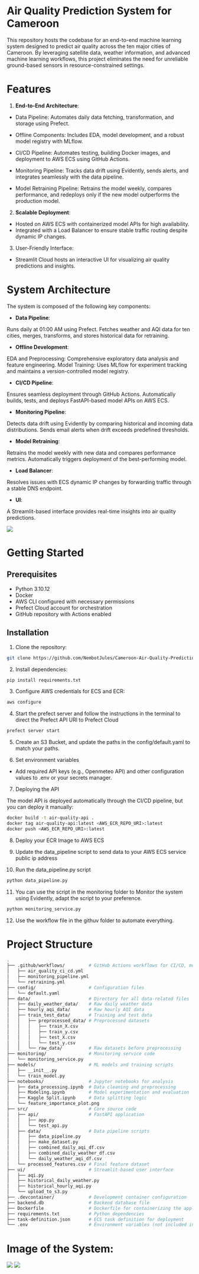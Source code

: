  # **Air Quality Prediction System for Cameroon**

This repository hosts the codebase for an end-to-end machine learning system designed to predict air quality across the ten major cities of Cameroon. By leveraging satellite data, weather information, and advanced machine learning workflows, this project eliminates the need for unreliable ground-based sensors in resource-constrained settings.

# Features

1. **End-to-End Architecture**:
   
- Data Pipeline: Automates daily data fetching, transformation, and storage using Prefect.
  
- Offline Components: Includes EDA, model development, and a robust model registry with MLflow.
  
- CI/CD Pipeline: Automates testing, building Docker images, and deployment to AWS ECS using GitHub Actions.
  
- Monitoring Pipeline: Tracks data drift using Evidently, sends alerts, and integrates seamlessly with the data pipeline.
  
- Model Retraining Pipeline: Retrains the model weekly, compares performance, and redeploys only if the new model outperforms the production model.


2. **Scalable Deployment**:

- Hosted on AWS ECS with containerized model APIs for high availability.
- Integrated with a Load Balancer to ensure stable traffic routing despite dynamic IP changes.

3. User-Friendly Interface:
   
- Streamlit Cloud hosts an interactive UI for visualizing air quality predictions and insights.

# System Architecture

The system is composed of the following key components:

- **Data Pipeline**:

Runs daily at 01:00 AM using Prefect.
Fetches weather and AQI data for ten cities, merges, transforms, and stores historical data for retraining.

- **Offline Development**:

EDA and Preprocessing: Comprehensive exploratory data analysis and feature engineering.
Model Training: Uses MLflow for experiment tracking and maintains a version-controlled model registry.

- **CI/CD Pipeline**:

Ensures seamless deployment through GitHub Actions.
Automatically builds, tests, and deploys FastAPI-based model APIs on AWS ECS.

- **Monitoring Pipeline**:

Detects data drift using Evidently by comparing historical and incoming data distributions.
Sends email alerts when drift exceeds predefined thresholds. 

- **Model Retraining**:

Retrains the model weekly with new data and compares performance metrics.
Automatically triggers deployment of the best-performing model.

- **Load Balancer**:

Resolves issues with ECS dynamic IP changes by forwarding traffic through a stable DNS endpoint.

- **UI**:

A Streamlit-based interface provides real-time insights into air quality predictions.

<img src="images/Air-Quality-System.png">

<br>

# Getting Started

## Prerequisites

- Python 3.10.12
- Docker
- AWS CLI configured with necessary permissions
- Prefect Cloud account for orchestration
- GitHub repository with Actions enabled

## Installation

1. Clone the repository:

```bash
git clone https://github.com/NembotJules/Cameroon-Air-Quality-Prediction.git
```

2. Install dependencies:

```bash
pip install requirements.txt
```

3. Configure AWS credentials for ECS and ECR:
```bash
aws configure
```

4. Start the prefect server and follow the instructions in the terminal to direct the Prefect API URl to Prefect Cloud

```bash
prefect server start
```

5. Create an S3 Bucket, and update the paths in the config/default.yaml to match your paths.
   

6. Set environment variables

- Add required API keys (e.g., Openmeteo API) and other configuration values to .env or your secrets manager. <br>
  

7. Deploying the API
 
The model API is deployed automatically through the CI/CD pipeline, but you can deploy it manually:

```bash
docker build -t air-quality-api .  
docker tag air-quality-api:latest <AWS_ECR_REPO_URI>:latest  
docker push <AWS_ECR_REPO_URI>:latest  
```

8. Deploy your ECR Image to AWS ECS 

9. Update the data_pipeline script to send data to your AWS ECS service public ip address

10. Run the data_pipeline.py script

```bash
python data_pipeline.py
```

11. You can use the script in the monitoring folder to Monitor the system using Evidently, adapt the script to your preference.

```bash
python monitoring_service.py
```
12. Use the workflow file in the githuv folder to automate everything.


# Project Structure

```bash
.
├── .github/workflows/         # GitHub Actions workflows for CI/CD, monitoring, and retraining pipelines
│   ├── air_quality_ci_cd.yml
│   ├── monitoring_pipeline.yml
│   └── retraining.yml
├── config/                    # Configuration files
│   └── default.yaml
├── data/                      # Directory for all data-related files
│   ├── daily_weather_data/    # Raw daily weather data
│   ├── hourly_aqi_data/       # Raw hourly AQI data
│   ├── train_test_data/       # Training and test data
│   │   ├── preprocessed_data/ # Preprocessed datasets
│   │   │   ├── train_X.csv
│   │   │   ├── train_y.csv
│   │   │   ├── test_X.csv
│   │   │   └── test_y.csv
│   │   └── raw_data/          # Raw datasets before preprocessing
├── monitoring/                # Monitoring service code
│   └── monitoring_service.py
├── models/                    # ML models and training scripts
│   ├── __init__.py
│   └── train_model.py
├── notebooks/                 # Jupyter notebooks for analysis
│   ├── data_processing.ipynb  # Data cleaning and preprocessing
│   ├── Modeling.ipynb         # Model experimentation and evaluation
│   ├── Kaggle Split.ipynb     # Data splitting logic
│   └── feature_importance_plot.png
├── src/                       # Core source code
│   ├── api/                   # FastAPI application
│   │   ├── app.py
│   │   └── test_api.py
│   ├── data/                  # Data pipeline scripts
│   │   ├── data_pipeline.py
│   │   ├── make_dataset.py
│   │   ├── combined_daily_aqi_df.csv
│   │   ├── combined_daily_weather_df.csv
│   │   └── daily_weather_aqi_df.csv
│   └── processed_features.csv # Final feature dataset
├── ui/                        # Streamlit-based user interface
│   ├── aqi.py
│   ├── historical_daily_weather.py
│   ├── historical_hourly_aqi.py
│   └── upload_to_s3.py
├── .devcontainer/             # Development container configuration
├── backend.db                 # Backend database file
├── Dockerfile                 # Dockerfile for containerizing the application
├── requirements.txt           # Python dependencies
├── task-definition.json       # ECS task definition for deployment
└── .env                       # Environment variables (not included in the repository for security)

```



# Image of the System: 

<img src="images/aqi1.png"> <img src="images/aqi2.png">




